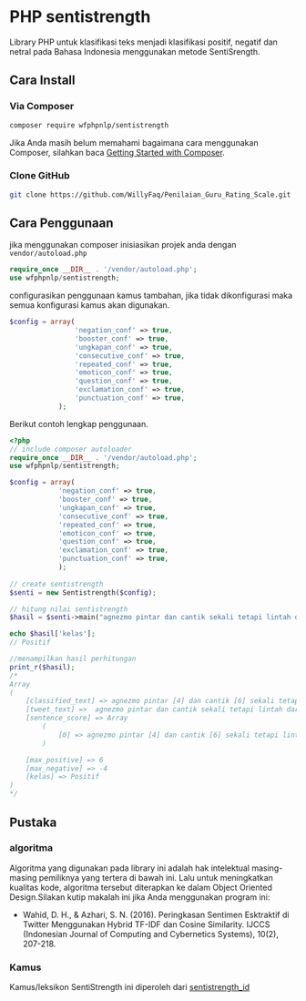 # PHP sentistrength
Library PHP untuk klasifikasi teks menjadi klasifikasi positif, negatif dan netral pada Bahasa Indonesia menggunakan metode SentiSrength.

## Cara Install
### Via Composer
```bash
composer require wfphpnlp/sentistrength
```
Jika Anda masih belum memahami bagaimana cara menggunakan Composer, silahkan baca [Getting Started with Composer](https://getcomposer.org/doc/00-intro.md).
### Clone GitHub
```bash
git clone https://github.com/WillyFaq/Penilaian_Guru_Rating_Scale.git
```
## Cara Penggunaan
jika menggunakan composer inisiasikan projek anda dengan `vendor/autoload.php`
```php
require_once __DIR__ . '/vendor/autoload.php';
use wfphpnlp/sentistrength;
```
configurasikan penggunaan kamus tambahan, jika tidak dikonfigurasi maka semua konfigurasi kamus akan digunakan.
```php
$config = array(
    			'negation_conf' => true,
    			'booster_conf' => true,
    			'ungkapan_conf' => true,
    			'consecutive_conf' => true,
    			'repeated_conf' => true,
    			'emoticon_conf' => true,
    			'question_conf' => true,
    			'exclamation_conf' => true,
    			'punctuation_conf' => true,
			);
```
Berikut contoh lengkap penggunaan.
```php
<?php
// include composer autoloader
require_once __DIR__ . '/vendor/autoload.php';
use wfphpnlp/sentistrength;

$config = array(
			'negation_conf' => true,
			'booster_conf' => true,
			'ungkapan_conf' => true,
			'consecutive_conf' => true,
			'repeated_conf' => true,
			'emoticon_conf' => true,
			'question_conf' => true,
			'exclamation_conf' => true,
			'punctuation_conf' => true,
			);
			
// create sentistrength
$senti = new Sentistrength($config);

// hitung nilai sentistrength
$hasil = $senti->main("agnezmo pintar dan cantik sekali tetapi lintah darat :)");

echo $hasil['kelas'];
// Positif

//menampilkan hasil perhitungan
print_r($hasil);
/*
Array
(
    [classified_text] => agnezmo pintar [4] dan cantik [6] sekali tetapi lintah darat [-4] :) [3]
    [tweet_text] =>  agnezmo pintar dan cantik sekali tetapi lintah darat :)
    [sentence_score] => Array
        (
            [0] => agnezmo pintar [4] dan cantik [6] sekali tetapi lintah darat [-4] :) [3]
        )

    [max_positive] => 6
    [max_negative] => -4
    [kelas] => Positif
)
*/
```
## Pustaka
### algoritma
Algoritma yang digunakan pada library ini adalah hak intelektual masing-masing pemiliknya yang tertera di bawah ini. Lalu untuk meningkatkan kualitas kode, algoritma tersebut diterapkan ke dalam Object Oriented Design.Silakan kutip makalah ini jika Anda menggunakan program ini:
- Wahid, D. H., & Azhari, S. N. (2016). Peringkasan Sentimen Esktraktif di Twitter Menggunakan Hybrid TF-IDF dan Cosine Similarity. IJCCS (Indonesian Journal of Computing and Cybernetics Systems), 10(2), 207-218.
### Kamus
Kamus/leksikon SentiStrength ini diperoleh dari [sentistrength_id](https://github.com/masdevid/sentistrength_id)
